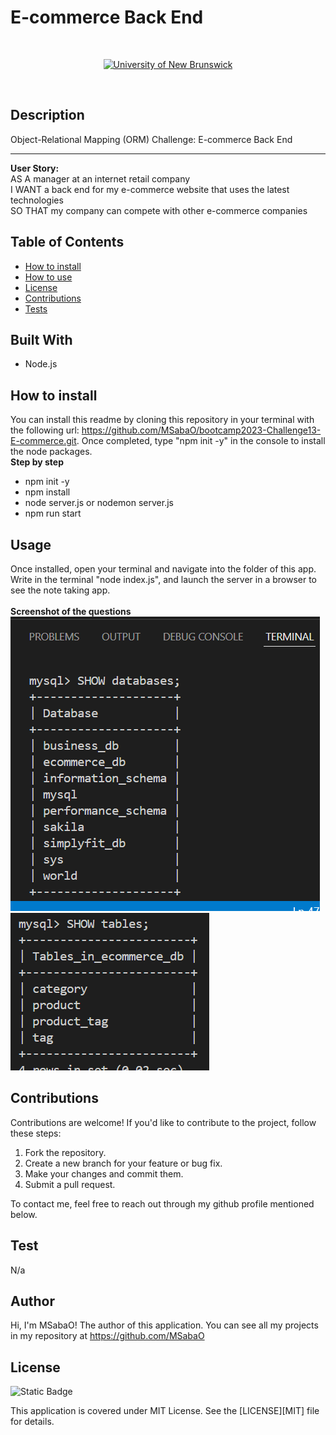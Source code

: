 # E-commerce Back End
<br/>
<p align="center">
    <a href="https://unb.ca/cel/bootcamps/coding.html">
        <img alt="University of New Brunswick" src="https://img.shields.io/static/v1.svg?label=bootcamp&message=UNB&color=red" /></a>
    
</p>
<br/>

## Description

Object-Relational Mapping (ORM) Challenge: E-commerce Back End
<hr>
<b>User Story:</b><br>
AS A manager at an internet retail company <br>
I WANT a back end for my e-commerce website that uses the latest technologies <br>
SO THAT my company can compete with other e-commerce companies


## Table of Contents

- [How to install](#How-to-install)
- [How to use](#usage)
- [License](#license)
- [Contributions](#contributions)
- [Tests](#test)

## Built With
- Node.js



## How to install
You can install this readme by cloning this repository in your terminal with the following url: https://github.com/MSabaO/bootcamp2023-Challenge13-E-commerce.git.  Once completed, type "npm init -y" in the console to install the node packages. <br>
<b>Step by step</b>
- npm init -y
- npm install
- node server.js or nodemon server.js
- npm run start

## Usage
Once installed, open your terminal and navigate into the folder of this app. Write in the terminal "node index.js", and launch the server in a browser to see the note taking app.<br>
<br>
<b>Screenshot of the questions</b><br>
![alt text](image.png) <br>
![alt text](image-1.png)



## Contributions
Contributions are welcome! If you'd like to contribute to the project, follow these steps:

1.    Fork the repository.
2.    Create a new branch for your feature or bug fix.
3.    Make your changes and commit them.
4.    Submit a pull request.

To contact me, feel free to reach out through my github profile mentioned below.

## Test
N/a

## Author
Hi, I'm MSabaO! The author of this application. You can see all my projects in my repository at https://github.com/MSabaO


## License 
![Static Badge](https://img.shields.io/badge/License-MIT-blue) <br>

This application is covered under MIT License. See the [LICENSE][MIT] file for details.
